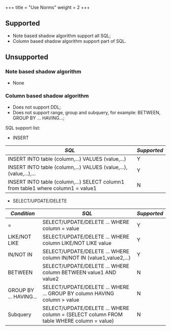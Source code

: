 +++
title = "Use Norms"
weight = 2
+++

## Supported

* Note based shadow algorithm support all SQL;
* Column based shadow algorithm support part of SQL.

## Unsupported

### Note based shadow algorithm

* None

### Column based shadow algorithm

* Does not support DDL;
* Does not support range, group and subquery, for example: BETWEEN, GROUP BY ... HAVING...;

SQL support list:

- INSERT

| *SQL*                                                                            | *Supported*  |
| -------------------------------------------------------------------------------- | ------------ |
| INSERT INTO table (column,...) VALUES (value,...)                                |  Y           |
| INSERT INTO table (column,...) VALUES (value,...),(value,...),...                |  Y           |
| INSERT INTO table (column,...) SELECT column1 from table1 where column1 = value1 |  N           |

- SELECT/UPDATE/DELETE

| *Condition*            | *SQL*                                                                                   | *Supported* |
| ---------------------- | --------------------------------------------------------------------------------------- | ----------- |
| =                      | SELECT/UPDATE/DELETE ... WHERE column = value                                           | Y           |
| LIKE/NOT LIKE          | SELECT/UPDATE/DELETE ... WHERE column LIKE/NOT LIKE value                               | Y           |
| IN/NOT IN              | SELECT/UPDATE/DELETE ... WHERE column IN/NOT IN (value1,value2,...)                     | Y           |
| BETWEEN                | SELECT/UPDATE/DELETE ... WHERE column BETWEEN value1 AND value2                         | N           |
| GROUP BY ... HAVING... | SELECT/UPDATE/DELETE ... WHERE ... GROUP BY column HAVING column > value                | N           |
| Subquery               | SELECT/UPDATE/DELETE ... WHERE column = (SELECT column FROM table WHERE column = value) | N           |

